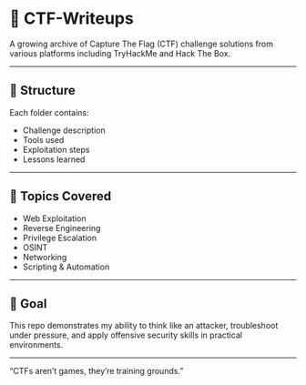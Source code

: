 # 🧠 CTF-Writeups

A growing archive of Capture The Flag (CTF) challenge solutions from various platforms including TryHackMe and Hack The Box.

---

## 📂 Structure
Each folder contains:
- Challenge description
- Tools used
- Exploitation steps
- Lessons learned

---

## 🧰 Topics Covered
- Web Exploitation
- Reverse Engineering
- Privilege Escalation
- OSINT
- Networking
- Scripting & Automation

---

## 📌 Goal
This repo demonstrates my ability to think like an attacker, troubleshoot under pressure, and apply offensive security skills in practical environments.

---

“CTFs aren’t games, they’re training grounds.”
